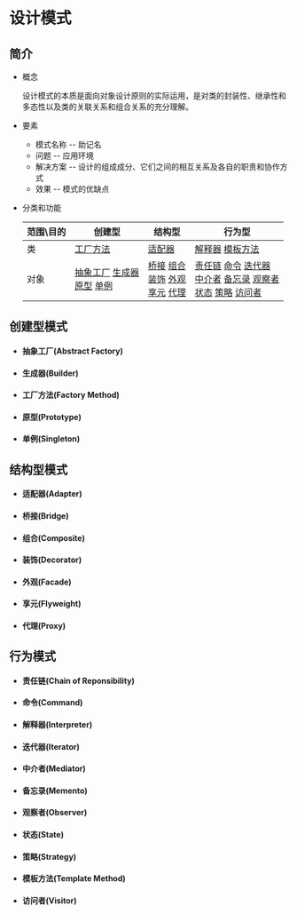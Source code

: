 # 设计模式

## 简介

- 概念

  设计模式的本质是面向对象设计原则的实际运用，是对类的封装性、继承性和多态性以及类的关联关系和组合关系的充分理解。

- 要素

  - 模式名称 -- 助记名
  - 问题 -- 应用环境
  - 解决方案 -- 设计的组成成分、它们之间的相互关系及各自的职责和协作方式
  - 效果 -- 模式的优缺点

- 分类和功能

  | 范围\目的 | 创建型                | 结构型 | 行为型 |
  | --------- | --------------------- | ------ | ------ |
  | 类   | [工厂方法](#工厂方法factory-method) | [适配器](#适配器adapter) |   [解释器](#解释器interpreter)   [模板方法](#模板方法template-method)  |
  | 对象 | [抽象工厂](#抽象工厂abstract-factory) 	 [生成器](#生成器builder)	<br/>	[原型](#原型prototype)	 [单例](#单例singleton) | [桥接](#桥接bridge) [组合](#组合composite) <br/> [装饰](#装饰decorator) [外观](#外观facade) <br/> [享元](#享元flyweight)  [代理](#代理proxy) | [责任链](#责任链chain-of-reponsibility)	[命令](#命令command) [迭代器](#迭代器iterator) <br/>  [中介者](#中介者mediator) 	[备忘录](#备忘录memento) 	[观察者](#观察者observer)	<br/> 	[状态](#状态state)		[策略](#策略strategy)		[访问者](#访问者visitor) |

  

## 创建型模式

- #### 抽象工厂(Abstract Factory)

- ####  生成器(Builder)

- ####  工厂方法(Factory Method)
- ####  原型(Prototype)
- ####  单例(Singleton)

## 结构型模式

- ####  适配器(Adapter)
- ####  桥接(Bridge)
- ####  组合(Composite)
- ####  装饰(Decorator)
- ####  外观(Facade)
- ####  享元(Flyweight)
- ####  代理(Proxy)

## 行为模式

- ####  责任链(Chain of Reponsibility)
- ####  命令(Command)
- ####  解释器(Interpreter)
- ####  迭代器(Iterator)
- ####  中介者(Mediator)
- ####  备忘录(Memento)
- #### 观察者(Observer)
- #### 状态(State)
- #### 策略(Strategy)
- #### 模板方法(Template Method)
- #### 访问者(Visitor)

[23种设计模式全面解析]: http://c.biancheng.net/design_pattern/

